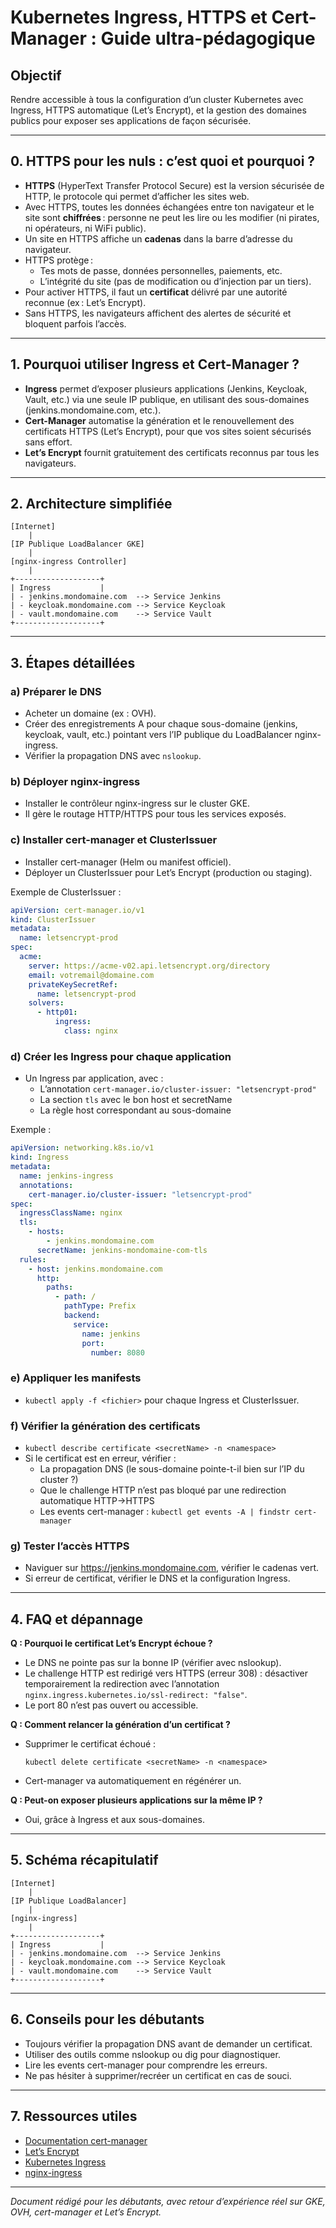 # Kubernetes Ingress, HTTPS et Cert-Manager : Guide ultra-pédagogique

## Objectif
Rendre accessible à tous la configuration d’un cluster Kubernetes avec Ingress, HTTPS automatique (Let’s Encrypt), et la gestion des domaines publics pour exposer ses applications de façon sécurisée.

---

## 0. HTTPS pour les nuls : c’est quoi et pourquoi ?

- **HTTPS** (HyperText Transfer Protocol Secure) est la version sécurisée de HTTP, le protocole qui permet d’afficher les sites web.
- Avec HTTPS, toutes les données échangées entre ton navigateur et le site sont **chiffrées** : personne ne peut les lire ou les modifier (ni pirates, ni opérateurs, ni WiFi public).
- Un site en HTTPS affiche un **cadenas** dans la barre d’adresse du navigateur.
- HTTPS protège :
  - Tes mots de passe, données personnelles, paiements, etc.
  - L’intégrité du site (pas de modification ou d’injection par un tiers).
- Pour activer HTTPS, il faut un **certificat** délivré par une autorité reconnue (ex : Let’s Encrypt).
- Sans HTTPS, les navigateurs affichent des alertes de sécurité et bloquent parfois l’accès.

---

## 1. Pourquoi utiliser Ingress et Cert-Manager ?

- **Ingress** permet d’exposer plusieurs applications (Jenkins, Keycloak, Vault, etc.) via une seule IP publique, en utilisant des sous-domaines (jenkins.mondomaine.com, etc.).
- **Cert-Manager** automatise la génération et le renouvellement des certificats HTTPS (Let’s Encrypt), pour que vos sites soient sécurisés sans effort.
- **Let’s Encrypt** fournit gratuitement des certificats reconnus par tous les navigateurs.

---

## 2. Architecture simplifiée

```
[Internet]
    |
[IP Publique LoadBalancer GKE]
    |
[nginx-ingress Controller]
    |
+-------------------+
| Ingress           |
| - jenkins.mondomaine.com  --> Service Jenkins
| - keycloak.mondomaine.com --> Service Keycloak
| - vault.mondomaine.com    --> Service Vault
+-------------------+
```

---

## 3. Étapes détaillées

### a) Préparer le DNS
- Acheter un domaine (ex : OVH).
- Créer des enregistrements A pour chaque sous-domaine (jenkins, keycloak, vault, etc.) pointant vers l’IP publique du LoadBalancer nginx-ingress.
- Vérifier la propagation DNS avec `nslookup`.

### b) Déployer nginx-ingress
- Installer le contrôleur nginx-ingress sur le cluster GKE.
- Il gère le routage HTTP/HTTPS pour tous les services exposés.

### c) Installer cert-manager et ClusterIssuer
- Installer cert-manager (Helm ou manifest officiel).
- Déployer un ClusterIssuer pour Let’s Encrypt (production ou staging).

Exemple de ClusterIssuer :
```yaml
apiVersion: cert-manager.io/v1
kind: ClusterIssuer
metadata:
  name: letsencrypt-prod
spec:
  acme:
    server: https://acme-v02.api.letsencrypt.org/directory
    email: votremail@domaine.com
    privateKeySecretRef:
      name: letsencrypt-prod
    solvers:
      - http01:
          ingress:
            class: nginx
```

### d) Créer les Ingress pour chaque application
- Un Ingress par application, avec :
  - L’annotation `cert-manager.io/cluster-issuer: "letsencrypt-prod"`
  - La section `tls` avec le bon host et secretName
  - La règle host correspondant au sous-domaine

Exemple :
```yaml
apiVersion: networking.k8s.io/v1
kind: Ingress
metadata:
  name: jenkins-ingress
  annotations:
    cert-manager.io/cluster-issuer: "letsencrypt-prod"
spec:
  ingressClassName: nginx
  tls:
    - hosts:
        - jenkins.mondomaine.com
      secretName: jenkins-mondomaine-com-tls
  rules:
    - host: jenkins.mondomaine.com
      http:
        paths:
          - path: /
            pathType: Prefix
            backend:
              service:
                name: jenkins
                port:
                  number: 8080
```

### e) Appliquer les manifests
- `kubectl apply -f <fichier>` pour chaque Ingress et ClusterIssuer.

### f) Vérifier la génération des certificats
- `kubectl describe certificate <secretName> -n <namespace>`
- Si le certificat est en erreur, vérifier :
  - La propagation DNS (le sous-domaine pointe-t-il bien sur l’IP du cluster ?)
  - Que le challenge HTTP n’est pas bloqué par une redirection automatique HTTP→HTTPS
  - Les events cert-manager : `kubectl get events -A | findstr cert-manager`

### g) Tester l’accès HTTPS
- Naviguer sur https://jenkins.mondomaine.com, vérifier le cadenas vert.
- Si erreur de certificat, vérifier le DNS et la configuration Ingress.

---

## 4. FAQ et dépannage

**Q : Pourquoi le certificat Let’s Encrypt échoue ?**
- Le DNS ne pointe pas sur la bonne IP (vérifier avec nslookup).
- Le challenge HTTP est redirigé vers HTTPS (erreur 308) : désactiver temporairement la redirection avec l’annotation `nginx.ingress.kubernetes.io/ssl-redirect: "false"`.
- Le port 80 n’est pas ouvert ou accessible.

**Q : Comment relancer la génération d’un certificat ?**
- Supprimer le certificat échoué :
  ```
  kubectl delete certificate <secretName> -n <namespace>
  ```
- Cert-manager va automatiquement en régénérer un.

**Q : Peut-on exposer plusieurs applications sur la même IP ?**
- Oui, grâce à Ingress et aux sous-domaines.

---

## 5. Schéma récapitulatif

```
[Internet]
    |
[IP Publique LoadBalancer]
    |
[nginx-ingress]
    |
+-------------------+
| Ingress           |
| - jenkins.mondomaine.com  --> Service Jenkins
| - keycloak.mondomaine.com --> Service Keycloak
| - vault.mondomaine.com    --> Service Vault
+-------------------+
```

---

## 6. Conseils pour les débutants
- Toujours vérifier la propagation DNS avant de demander un certificat.
- Utiliser des outils comme nslookup ou dig pour diagnostiquer.
- Lire les events cert-manager pour comprendre les erreurs.
- Ne pas hésiter à supprimer/recréer un certificat en cas de souci.

---

## 7. Ressources utiles
- [Documentation cert-manager](https://cert-manager.io/docs/)
- [Let’s Encrypt](https://letsencrypt.org/)
- [Kubernetes Ingress](https://kubernetes.io/docs/concepts/services-networking/ingress/)
- [nginx-ingress](https://kubernetes.github.io/ingress-nginx/)

---

*Document rédigé pour les débutants, avec retour d’expérience réel sur GKE, OVH, cert-manager et Let’s Encrypt.*
